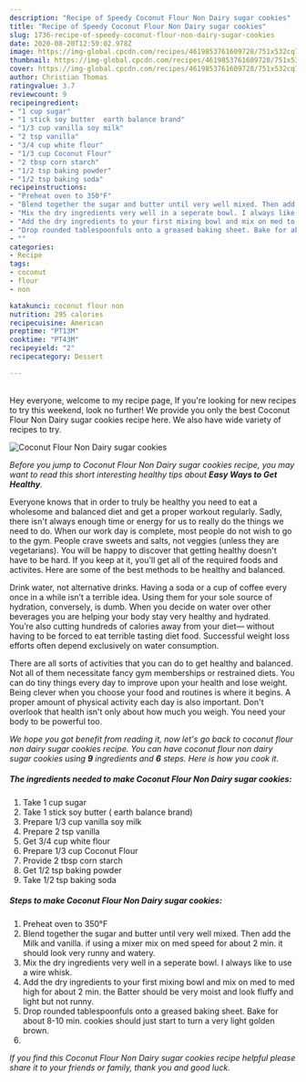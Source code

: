 ```yaml
---
description: "Recipe of Speedy Coconut Flour Non Dairy sugar cookies"
title: "Recipe of Speedy Coconut Flour Non Dairy sugar cookies"
slug: 1736-recipe-of-speedy-coconut-flour-non-dairy-sugar-cookies
date: 2020-08-20T12:59:02.978Z
image: https://img-global.cpcdn.com/recipes/4619853761609728/751x532cq70/coconut-flour-non-dairy-sugar-cookies-recipe-main-photo.jpg
thumbnail: https://img-global.cpcdn.com/recipes/4619853761609728/751x532cq70/coconut-flour-non-dairy-sugar-cookies-recipe-main-photo.jpg
cover: https://img-global.cpcdn.com/recipes/4619853761609728/751x532cq70/coconut-flour-non-dairy-sugar-cookies-recipe-main-photo.jpg
author: Christian Thomas
ratingvalue: 3.7
reviewcount: 9
recipeingredient:
- "1 cup sugar"
- "1 stick soy butter  earth balance brand"
- "1/3 cup vanilla soy milk"
- "2 tsp vanilla"
- "3/4 cup white flour"
- "1/3 cup Coconut Flour"
- "2 tbsp corn starch"
- "1/2 tsp baking powder"
- "1/2 tsp baking soda"
recipeinstructions:
- "Preheat oven to 350°F"
- "Blend together the sugar and butter until very well mixed. Then add the Milk and vanilla. if using a mixer mix on med speed for about 2 min. it should look very runny and watery."
- "Mix the dry ingredients very well in a seperate bowl. I always like to use a wire whisk."
- "Add the dry ingredients to your first mixing bowl and mix on med to med high for about 2 min. the Batter should be very moist and look fluffy and light but not runny."
- "Drop rounded tablespoonfuls onto a greased baking sheet. Bake for about 8-10 min. cookies should just start to turn a very light golden brown."
- ""
categories:
- Recipe
tags:
- coconut
- flour
- non

katakunci: coconut flour non 
nutrition: 295 calories
recipecuisine: American
preptime: "PT13M"
cooktime: "PT43M"
recipeyield: "2"
recipecategory: Dessert

---
```

<br>
Hey everyone, welcome to my recipe page, If you're looking for new recipes to try this weekend, look no further! We provide you only the best Coconut Flour Non Dairy sugar cookies recipe here. We also have wide variety of recipes to try.
<br>


![Coconut Flour Non Dairy sugar cookies](https://img-global.cpcdn.com/recipes/4619853761609728/751x532cq70/coconut-flour-non-dairy-sugar-cookies-recipe-main-photo.jpg)

<i>Before you jump to Coconut Flour Non Dairy sugar cookies recipe, you may want to read this short interesting healthy tips about <strong>Easy Ways to Get Healthy</strong>.</i>

Everyone knows that in order to truly be healthy you need to eat a wholesome and balanced diet and get a proper workout regularly. Sadly, there isn't always enough time or energy for us to really do the things we need to do. When our work day is complete, most people do not wish to go to the gym. People crave sweets and salts, not veggies (unless they are vegetarians). You will be happy to discover that getting healthy doesn't have to be hard. If you keep at it, you'll get all of the required foods and activites. Here are some of the best methods to be healthy and balanced.

Drink water, not alternative drinks. Having a soda or a cup of coffee every once in a while isn’t a terrible idea. Using them for your sole source of hydration, conversely, is dumb. When you decide on water over other beverages you are helping your body stay very healthy and hydrated. You’re also cutting hundreds of calories away from your diet— without having to be forced to eat terrible tasting diet food. Successful weight loss efforts often depend exclusively on water consumption.

There are all sorts of activities that you can do to get healthy and balanced. Not all of them necessitate fancy gym memberships or restrained diets. You can do tiny things every day to improve upon your health and lose weight. Being clever when you choose your food and routines is where it begins. A proper amount of physical activity each day is also important. Don't overlook that health isn't only about how much you weigh. You need your body to be powerful too. 


<i>We hope you got benefit from reading it, now let's go back to coconut flour non dairy sugar cookies recipe. You can have coconut flour non dairy sugar cookies using <strong>9</strong> ingredients and <strong>6</strong> steps. Here is how you cook it.
</i>

##### The ingredients needed to make Coconut Flour Non Dairy sugar cookies:

1. Take 1 cup sugar
1. Take 1 stick soy butter ( earth balance brand)
1. Prepare 1/3 cup vanilla soy milk
1. Prepare 2 tsp vanilla
1. Get 3/4 cup white flour
1. Prepare 1/3 cup Coconut Flour
1. Provide 2 tbsp corn starch
1. Get 1/2 tsp baking powder
1. Take 1/2 tsp baking soda


##### Steps to make Coconut Flour Non Dairy sugar cookies:

1. Preheat oven to 350°F
1. Blend together the sugar and butter until very well mixed. Then add the Milk and vanilla. if using a mixer mix on med speed for about 2 min. it should look very runny and watery.
1. Mix the dry ingredients very well in a seperate bowl. I always like to use a wire whisk.
1. Add the dry ingredients to your first mixing bowl and mix on med to med high for about 2 min. the Batter should be very moist and look fluffy and light but not runny.
1. Drop rounded tablespoonfuls onto a greased baking sheet. Bake for about 8-10 min. cookies should just start to turn a very light golden brown.
1. 


<i>If you find this Coconut Flour Non Dairy sugar cookies recipe helpful please share it to your friends or family, thank you and good luck.</i>
